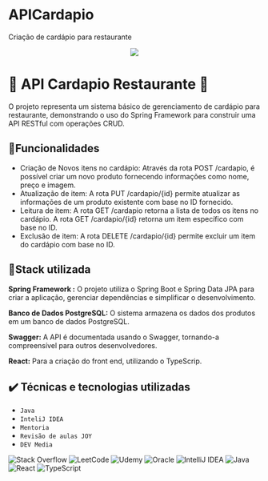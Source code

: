 # APICardapio
Criação de cardápio para restaurante 

<p align="center">
<img src="https://img.shields.io/badge/Status-Programador_em_Desenvolvimento-blue"></p>


# 📄 API Cardapio Restaurante 📄

O projeto representa um sistema básico de gerenciamento de cardápio para restaurante, demonstrando o uso do Spring Framework para construir uma API RESTful com operações CRUD.


## 📝Funcionalidades

- Criação de Novos itens no cardápio: Através da rota POST /cardapio, é possível criar um novo produto fornecendo informações como nome, preço e imagem.
- Atualização de item: A rota PUT /cardapio/{id} permite atualizar as informações de um produto existente com base no ID fornecido.
- Leitura de item: A rota GET /cardapio retorna a lista de todos os itens no cardápio. A rota GET /cardapio/{id} retorna um item específico com base no ID.
- Exclusão de item: A rota DELETE /cardapio/{id} permite excluir um item do cardápio com base no ID.



## 📀Stack utilizada

**Spring Framework :** O projeto utiliza o Spring Boot e Spring Data JPA para criar a aplicação, gerenciar dependências e simplificar o desenvolvimento.

**Banco de Dados PostgreSQL:** O sistema armazena os dados dos produtos em um banco de dados PostgreSQL.

**Swagger:**  A API é documentada usando o Swagger, tornando-a compreensível para outros desenvolvedores.

**React:** Para a criação do front end, utilizando o TypeScrip.

## ✔️ Técnicas e tecnologias utilizadas

- ``Java ``
- ``InteliJ IDEA``
- ``Mentoria``
- ``Revisão de aulas JOY ``
- ``DEV Media``



![Stack Overflow](https://img.shields.io/badge/-Stackoverflow-FE7A16?style=for-the-badge&logo=stack-overflow&logoColor=white)
![LeetCode](https://img.shields.io/badge/LeetCode-000000?style=for-the-badge&logo=LeetCode&logoColor=#d16c06)
![Udemy](https://img.shields.io/badge/Udemy-A435F0?style=for-the-badge&logo=Udemy&logoColor=white)
![Oracle](https://img.shields.io/badge/Oracle-F80000?style=for-the-badge&logo=oracle&logoColor=white)
![IntelliJ IDEA](https://img.shields.io/badge/IntelliJIDEA-000000.svg?style=for-the-badge&logo=intellij-idea&logoColor=white)
![Java](https://img.shields.io/badge/java-%23ED8B00.svg?style=for-the-badge&logo=openjdk&logoColor=white)
![React](https://shields.io/badge/react-black?logo=react&style=for-the-badge)
![TypeScript](https://shields.io/badge/TypeScript-3178C6?logo=TypeScript&logoColor=FFF&style=flat-square)


